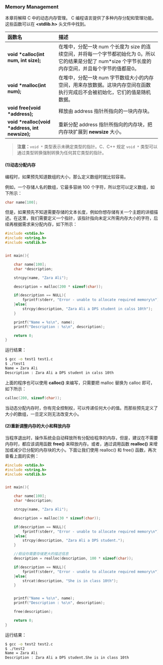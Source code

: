 ### Memory Management

本章将解释 C 中的动态内存管理。 C 编程语言提供了多种内存分配和管理功能。这些函数可以在 **<stdlib.h>** 头文件中找到。

| 函数名                                           | 描述                                                         |
| :----------------------------------------------- | :----------------------------------------------------------- |
| **void \*calloc(int num, int size);**            | 在堆中，分配一块 num 个长度为 size 的连续空间，并将每一个字节都初始化为 0。所以它的结果是分配了 num*size 个字节长度的内存空间，并且每个字节的值都是0。 |
| **void \*malloc(int num);**                      | 在堆中，分配一块 num 字节数组大小的内存空间，用来存放数据。这块内存空间在函数执行完成后不会被初始化，它们的值是随机数据。 |
| **void free(void \*address);**                   | 释放由 address 指针所指向的一块内存块。                      |
| **void \*realloc(void \*address, int newsize);** | 重新分配 address 指针所指向的内存块，把内存块扩展到 **newsize** 大小。 |

> **注意：**`void *` 类型表示未确定类型的指针。C、C++ 规定 `void *` 类型可以通过类型转换强制转换为任何其它类型的指针。

#### (1)动态分配内存

编程时，如果预先知道数组的大小，那么定义数组时就比较容易。

例如，一个存储人名的数组，它最多容纳 100 个字符，所以您可以定义数组，如下所示：

```c
char name[100];
```

但是，如果预先不知道需要存储的文本长度，例如你想存储有关一个主题的详细描述。在这里，我们需要定义一个指针，该指针指向未定义所需内存大小的字符，后续再根据需求来分配内存，如下所示：

```c
#include <stdio.h>
#include <string.h>
#include <stdlib.h>


int main(){

	char name[100];
	char *description;

	strcpy(name, "Zara Ali");

	description = malloc(200 * sizeof(char));

	if(description == NULL){
		fprintf(stderr, "Error - unable to allocate required memory\n");
	}else{
		strcpy(description, "Zara Ali a DPS student in calss 10th");
	}

	printf("Name = %s\n", name);
	printf("Description : %s\n", description);

	return 0;
}
```

运行结果：

```bash
$ gcc -o test1 test1.c
$ ./test1
Name = Zara Ali
Description : Zara Ali a DPS student in calss 10th
```

上面的程序也可以使用 **calloc()** 来编写，只需要把 malloc 替换为 calloc 即可，如下所示：

```c
calloc(200, sizeof(char));
```

当动态分配内存时，你有完全控制权，可以传递任何大小的值。而那些预先定义了大小的数组，一旦定义则无法改变大小。

#### (2)重新调整内存的大小和释放内存

当程序退出时，操作系统会自动释放所有分配给程序的内存，但是，建议在不需要内存时，都应该调用函数 **free()** 来释放内存。或者，通过调用函数 **realloc()** 来增加或减少已分配的内存块的大小。下面让我们使用 realloc() 和 free() 函数，再次查看上面的实例：

```c
#include <stdio.h>
#include <string.h>
#include <stdlib.h>


int main(){

	char name[100];
	char *description;

	strcpy(name, "Zara Ali");

	description = malloc(30 * sizeof(char));

	if(description == NULL){
		fprintf(stderr, "Error - unable to allocate required memory\n");
	}else{
		strcpy(description, "Zara Ali a DPS student.");
	}

	//假设你需要存储更大的描述信息
	description = realloc(description, 100 * sizeof(char));

	if(description == NULL){
		fprintf(stderr, "Error - unable to allocate required memory\n");
	}else{
		strcat(description, "She is in class 10th");
	}


	printf("Name = %s\n", name);
	printf("Description : %s\n", description);

	free(description);

	return 0;
}
```

运行结果：

```bash
$ gcc -o test2 test2.c
$ ./test2
Name = Zara Ali
Description : Zara Ali a DPS student.She is in class 10th
```





